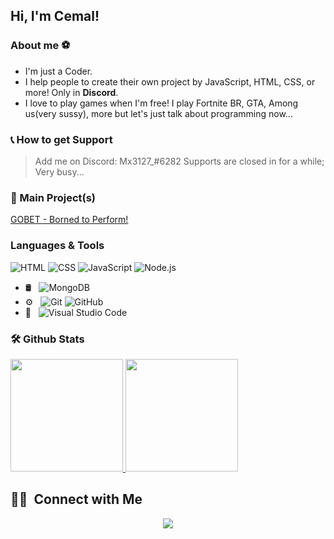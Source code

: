## Hi, I'm Cemal!
### About me ⚽
* I'm just a Coder.
* I help people to create their own project by JavaScript, HTML, CSS, or more! Only in **Discord**.
* I love to play games when I'm free! I play Fortnite BR, GTA, Among us(very sussy), more but let's just talk about programming now...

### 📞 How to get Support
> Add me on Discord: Mx3127_#6282
> Supports are closed in for a while; Very busy...

### 🔋 Main Project(s)
[GOBET - Borned to Perform!](https://discord.com/login)

### Languages & Tools
  ![HTML](https://img.shields.io/badge/-HTML-333333?style=flat&logo=HTML5)
  ![CSS](https://img.shields.io/badge/-CSS-333333?style=flat&logo=CSS3&logoColor=1572B6)
  ![JavaScript](https://img.shields.io/badge/-JavaScript-333333?style=flat&logo=javascript)
  ![Node.js](https://img.shields.io/badge/-Node.js-333333?style=flat&logo=node.js)
- 🛢 &nbsp;
  ![MongoDB](https://img.shields.io/badge/-MongoDB-333333?style=flat&logo=mongodb)
- ⚙️ &nbsp;
  ![Git](https://img.shields.io/badge/-Git-333333?style=flat&logo=git)
  ![GitHub](https://img.shields.io/badge/-GitHub-333333?style=flat&logo=github)
- 🔧 &nbsp;
  ![Visual Studio Code](https://img.shields.io/badge/-Visual%20Studio%20Code-333333?style=flat&logo=visual-studio-code&logoColor=007ACC)
  
 ### 🛠 Github Stats 
 <p>
<a href="https://github.com/Mx3127">
  <img height="180em" src="https://github-readme-stats.vercel.app/api?username=Mx3127&show_icons=true&theme=radical" />
  <img height="180em" src="https://github-readme-stats-eight-theta.vercel.app/api/top-langs/?username=Mx3127&theme=radical&layout=compact&exclude_lang=java+r" />
</a>
</p>

##  🤝🏻 &nbsp;Connect with Me

<p align="center">
<a href="mailto:ggohomies@gamil.com"><img src="https://img.shields.io/badge/-ggohomies.com-D14836?style=flat-square&logo=Gmail&logoColor=white"/></a>

